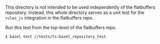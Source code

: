 This directory is not intended to be used independently of the flatbuffers
repository. Instead, this whole directory serves as a unit test for the
`rules_js` integration in the flatbuffers repo.

Run this test from the top-level of the flatbuffers repo.
```console
$ bazel test //tests/ts:bazel_repository_test
```
